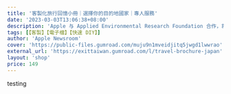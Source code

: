 ```yaml
---
title: '客製化旅行回憶小冊｜選擇你的目的地國家｜專人服務'
date: '2023-03-03T13:06:38+08:00'
description: 'Apple 与 Applied Environmental Research Foundation 合作，将促进印度马哈拉施特拉邦红树林的保育工作'
tags: [【客製】【電子檔】【快速 DIY】]
author: 'Apple Newsroom'
cover: 'https://public-files.gumroad.com/muju9n1mveidjitq5jwgd1lwwrao'
external_url: 'https://exittaiwan.gumroad.com/l/travel-brochure-japan'
layout: 'shop'
price: 149
---
```


testing